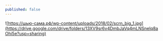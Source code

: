 ```yaml
---
published: false
---
```


![https://шью-сама.рф/wp-content/uploads/2018/02/scrn_big_1.jpg](https://drive.google.com/drive/folders/13XV9sr6v4DmbJaVq4mLNSnelq8aOhi5e?usp=sharing)
